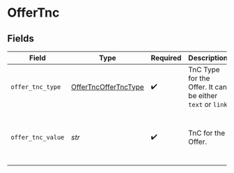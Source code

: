# OfferTnc


## Fields

| Field                                                               | Type                                                                | Required                                                            | Description                                                         | Example                                                             |
| ------------------------------------------------------------------- | ------------------------------------------------------------------- | ------------------------------------------------------------------- | ------------------------------------------------------------------- | ------------------------------------------------------------------- |
| `offer_tnc_type`                                                    | [OfferTncOfferTncType](../../models/shared/offertncoffertnctype.md) | :heavy_check_mark:                                                  | TnC Type for the Offer. It can be either `text` or `link`           | text                                                                |
| `offer_tnc_value`                                                   | *str*                                                               | :heavy_check_mark:                                                  | TnC for the Offer.                                                  | Lorem ipsum dolor sit amet, consectetur adipiscing elit             |